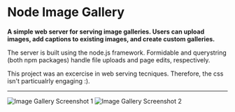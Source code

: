 # Node Image Gallery

<b>A simple web server for serving image galleries. Users can upload images, add captions to existing images, and create custom galleries.</b>

The server is built using the node.js framework. Formidable and querystring (both npm packages) handle file uploads and page edits, respectively.

This project was an excercise in web serving tecniques. Therefore, the css isn't particualrly engaging :).
<hr>

![Image Gallery Screenshot 1](https://i.imgur.com/cF90Fxc.png)
![Image Gallery Screenshot 2](https://i.imgur.com/PA72Cbf.png)
